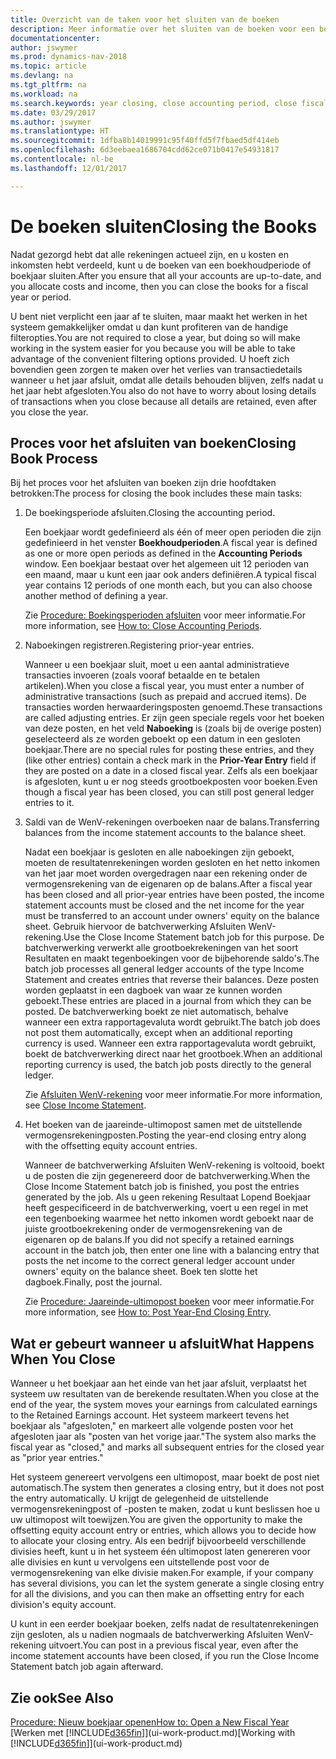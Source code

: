 ```yaml
---
title: Overzicht van de taken voor het sluiten van de boeken
description: Meer informatie over het sluiten van de boeken voor een boekjaar of -periode, en wat er gebeurt nadat u het jaareinde hebt afgesloten.
documentationcenter: 
author: jswymer
ms.prod: dynamics-nav-2018
ms.topic: article
ms.devlang: na
ms.tgt_pltfrm: na
ms.workload: na
ms.search.keywords: year closing, close accounting period, close fiscal year, bank account detailed trial balance
ms.date: 03/29/2017
ms.author: jswymer
ms.translationtype: HT
ms.sourcegitcommit: 1dfba8b14019991c95f40ffd5f7fbaed5df414eb
ms.openlocfilehash: 6d3eebaea1686704cdd62ce071b0417e54931817
ms.contentlocale: nl-be
ms.lasthandoff: 12/01/2017

---
```

# <a name="closing-the-books"></a><span data-ttu-id="cdf3a-103">De boeken sluiten</span><span class="sxs-lookup"><span data-stu-id="cdf3a-103">Closing the Books</span></span>
<span data-ttu-id="cdf3a-104">Nadat gezorgd hebt dat alle rekeningen actueel zijn, en u kosten en inkomsten hebt verdeeld, kunt u de boeken van een boekhoudperiode of boekjaar sluiten.</span><span class="sxs-lookup"><span data-stu-id="cdf3a-104">After you ensure that all your accounts are up-to-date, and you allocate costs and income, then you can close the books for a fiscal year or period.</span></span>

<span data-ttu-id="cdf3a-105">U bent niet verplicht een jaar af te sluiten, maar maakt het werken in het systeem gemakkelijker omdat u dan kunt profiteren van de handige filteropties.</span><span class="sxs-lookup"><span data-stu-id="cdf3a-105">You are not required to close a year, but doing so will make working in the system easier for you because you will be able to take advantage of the convenient filtering options provided.</span></span> <span data-ttu-id="cdf3a-106">U hoeft zich bovendien geen zorgen te maken over het verlies van transactiedetails wanneer u het jaar afsluit, omdat alle details behouden blijven, zelfs nadat u het jaar hebt afgesloten.</span><span class="sxs-lookup"><span data-stu-id="cdf3a-106">You also do not have to worry about losing details of transactions when you close because all details are retained, even after you close the year.</span></span>

## <a name="closing-book-process"></a><span data-ttu-id="cdf3a-107">Proces voor het afsluiten van boeken</span><span class="sxs-lookup"><span data-stu-id="cdf3a-107">Closing Book Process</span></span>
<span data-ttu-id="cdf3a-108">Bij het proces voor het afsluiten van boeken zijn drie hoofdtaken betrokken:</span><span class="sxs-lookup"><span data-stu-id="cdf3a-108">The process for closing the book includes these main tasks:</span></span>

1. <span data-ttu-id="cdf3a-109">De boekingsperiode afsluiten.</span><span class="sxs-lookup"><span data-stu-id="cdf3a-109">Closing the accounting period.</span></span>

    <span data-ttu-id="cdf3a-110">Een boekjaar wordt gedefinieerd als één of meer open perioden die zijn gedefinieerd in het venster **Boekhoudperioden**.</span><span class="sxs-lookup"><span data-stu-id="cdf3a-110">A fiscal year is defined as one or more open periods as defined in the **Accounting Periods** window.</span></span> <span data-ttu-id="cdf3a-111">Een boekjaar bestaat over het algemeen uit 12 perioden van een maand, maar u kunt een jaar ook anders definiëren.</span><span class="sxs-lookup"><span data-stu-id="cdf3a-111">A typical fiscal year contains 12 periods of one month each, but you can also choose another method of defining a year.</span></span>

    <span data-ttu-id="cdf3a-112">Zie [Procedure: Boekingsperioden afsluiten](year-close-account-periods.md) voor meer informatie.</span><span class="sxs-lookup"><span data-stu-id="cdf3a-112">For more information, see [How to: Close Accounting Periods](year-close-account-periods.md).</span></span>
2. <span data-ttu-id="cdf3a-113">Naboekingen registreren.</span><span class="sxs-lookup"><span data-stu-id="cdf3a-113">Registering prior-year entries.</span></span>

    <span data-ttu-id="cdf3a-114">Wanneer u een boekjaar sluit, moet u een aantal administratieve transacties invoeren (zoals vooraf betaalde en te betalen artikelen).</span><span class="sxs-lookup"><span data-stu-id="cdf3a-114">When you close a fiscal year, you must enter a number of administrative transactions (such as prepaid and accrued items).</span></span> <span data-ttu-id="cdf3a-115">De transacties worden herwaarderingsposten genoemd.</span><span class="sxs-lookup"><span data-stu-id="cdf3a-115">These transactions are called adjusting entries.</span></span> <span data-ttu-id="cdf3a-116">Er zijn geen speciale regels voor het boeken van deze posten, en het veld **Naboeking** is (zoals bij de overige posten) geselecteerd als ze worden geboekt op een datum in een gesloten boekjaar.</span><span class="sxs-lookup"><span data-stu-id="cdf3a-116">There are no special rules for posting these entries, and they (like other entries) contain a check mark in the **Prior-Year Entry** field if they are posted on a date in a closed fiscal year.</span></span> <span data-ttu-id="cdf3a-117">Zelfs als een boekjaar is afgesloten, kunt u er nog steeds grootboekposten voor boeken.</span><span class="sxs-lookup"><span data-stu-id="cdf3a-117">Even though a fiscal year has been closed, you can still post general ledger entries to it.</span></span>
3. <span data-ttu-id="cdf3a-118">Saldi van de WenV-rekeningen overboeken naar de balans.</span><span class="sxs-lookup"><span data-stu-id="cdf3a-118">Transferring balances from the income statement accounts to the balance sheet.</span></span>

    <span data-ttu-id="cdf3a-119">Nadat een boekjaar is gesloten en alle naboekingen zijn geboekt, moeten de resultatenrekeningen worden gesloten en het netto inkomen van het jaar moet worden overgedragen naar een rekening onder de vermogensrekening van de eigenaren op de balans.</span><span class="sxs-lookup"><span data-stu-id="cdf3a-119">After a fiscal year has been closed and all prior-year entries have been posted, the income statement accounts must be closed and the net income for the year must be transferred to an account under owners' equity on the balance sheet.</span></span> <span data-ttu-id="cdf3a-120">Gebruik hiervoor de batchverwerking Afsluiten WenV-rekening.</span><span class="sxs-lookup"><span data-stu-id="cdf3a-120">Use the Close Income Statement batch job for this purpose.</span></span> <span data-ttu-id="cdf3a-121">De batchverwerking verwerkt alle grootboekrekeningen van het soort Resultaten en maakt tegenboekingen voor de bijbehorende saldo's.</span><span class="sxs-lookup"><span data-stu-id="cdf3a-121">The batch job processes all general ledger accounts of the type Income Statement and creates entries that reverse their balances.</span></span> <span data-ttu-id="cdf3a-122">Deze posten worden geplaatst in een dagboek van waar ze kunnen worden geboekt.</span><span class="sxs-lookup"><span data-stu-id="cdf3a-122">These entries are placed in a journal from which they can be posted.</span></span> <span data-ttu-id="cdf3a-123">De batchverwerking boekt ze niet automatisch, behalve wanneer een extra rapportagevaluta wordt gebruikt.</span><span class="sxs-lookup"><span data-stu-id="cdf3a-123">The batch job does not post them automatically, except when an additional reporting currency is used.</span></span> <span data-ttu-id="cdf3a-124">Wanneer een extra rapportagevaluta wordt gebruikt, boekt de batchverwerking direct naar het grootboek.</span><span class="sxs-lookup"><span data-stu-id="cdf3a-124">When an additional reporting currency is used, the batch job posts directly to the general ledger.</span></span>

    <span data-ttu-id="cdf3a-125">Zie [Afsluiten WenV-rekening](year-close-income-statement.md) voor meer informatie.</span><span class="sxs-lookup"><span data-stu-id="cdf3a-125">For more information, see [Close Income Statement](year-close-income-statement.md).</span></span>
4. <span data-ttu-id="cdf3a-126">Het boeken van de jaareinde-ultimopost samen met de uitstellende vermogensrekeningposten.</span><span class="sxs-lookup"><span data-stu-id="cdf3a-126">Posting the year-end closing entry along with the offsetting equity account entries.</span></span>

    <span data-ttu-id="cdf3a-127">Wanneer de batchverwerking Afsluiten WenV-rekening is voltooid, boekt u de posten die zijn gegenereerd door de batchverwerking.</span><span class="sxs-lookup"><span data-stu-id="cdf3a-127">When the Close Income Statement batch job is finished, you post the entries generated by the job.</span></span> <span data-ttu-id="cdf3a-128">Als u geen rekening Resultaat Lopend Boekjaar heeft gespecificeerd in de batchverwerking, voert u een regel in met een tegenboeking waarmee het netto inkomen wordt geboekt naar de juiste grootboekrekening onder de vermogensrekening van de eigenaren op de balans.</span><span class="sxs-lookup"><span data-stu-id="cdf3a-128">If you did not specify a retained earnings account in the batch job, then enter one line with a balancing entry that posts the net income to the correct general ledger account under owners' equity on the balance sheet.</span></span> <span data-ttu-id="cdf3a-129">Boek ten slotte het dagboek.</span><span class="sxs-lookup"><span data-stu-id="cdf3a-129">Finally, post the journal.</span></span>

    <span data-ttu-id="cdf3a-130">Zie [Procedure: Jaareinde-ultimopost boeken](year-how-post-year-end-close-entry.md) voor meer informatie.</span><span class="sxs-lookup"><span data-stu-id="cdf3a-130">For more information, see [How to: Post Year-End Closing Entry](year-how-post-year-end-close-entry.md).</span></span>

## <a name="what-happens-when-you-close"></a><span data-ttu-id="cdf3a-131">Wat er gebeurt wanneer u afsluit</span><span class="sxs-lookup"><span data-stu-id="cdf3a-131">What Happens When You Close</span></span>
<span data-ttu-id="cdf3a-132">Wanneer u het boekjaar aan het einde van het jaar afsluit, verplaatst het systeem uw resultaten van de berekende resultaten.</span><span class="sxs-lookup"><span data-stu-id="cdf3a-132">When you close at the end of the year, the system moves your earnings from calculated earnings to the Retained Earnings account.</span></span> <span data-ttu-id="cdf3a-133">Het systeem markeert tevens het boekjaar als "afgesloten," en markeert alle volgende posten voor het afgesloten jaar als "posten van het vorige jaar."</span><span class="sxs-lookup"><span data-stu-id="cdf3a-133">The system also marks the fiscal year as "closed," and marks all subsequent entries for the closed year as "prior year entries."</span></span>

<span data-ttu-id="cdf3a-134">Het systeem genereert vervolgens een ultimopost, maar boekt de post niet automatisch.</span><span class="sxs-lookup"><span data-stu-id="cdf3a-134">The system then generates a closing entry, but it does not post the entry automatically.</span></span> <span data-ttu-id="cdf3a-135">U krijgt de gelegenheid de uitstellende vermogensrekeningpost of -posten te maken, zodat u kunt beslissen hoe u uw ultimopost wilt toewijzen.</span><span class="sxs-lookup"><span data-stu-id="cdf3a-135">You are given the opportunity to make the offsetting equity account entry or entries, which allows you to decide how to allocate your closing entry.</span></span> <span data-ttu-id="cdf3a-136">Als een bedrijf bijvoorbeeld verschillende divisies heeft, kunt u in het systeem één ultimopost laten genereren voor alle divisies en kunt u vervolgens een uitstellende post voor de vermogensrekening van elke divisie maken.</span><span class="sxs-lookup"><span data-stu-id="cdf3a-136">For example, if your company has several divisions, you can let the system generate a single closing entry for all the divisions, and you can then make an offsetting entry for each division's equity account.</span></span>

<span data-ttu-id="cdf3a-137">U kunt in een eerder boekjaar boeken, zelfs nadat de resultatenrekeningen zijn gesloten, als u nadien nogmaals de batchverwerking Afsluiten WenV-rekening uitvoert.</span><span class="sxs-lookup"><span data-stu-id="cdf3a-137">You can post in a previous fiscal year, even after the income statement accounts have been closed, if you run the Close Income Statement batch job again afterward.</span></span>

## <a name="see-also"></a><span data-ttu-id="cdf3a-138">Zie ook</span><span class="sxs-lookup"><span data-stu-id="cdf3a-138">See Also</span></span>
[<span data-ttu-id="cdf3a-139">Procedure: Nieuw boekjaar openen</span><span class="sxs-lookup"><span data-stu-id="cdf3a-139">How to: Open a New Fiscal Year</span></span>](finance-how-open-new-fiscal-year.md)  
<span data-ttu-id="cdf3a-140">[Werken met [!INCLUDE[d365fin](includes/d365fin_md.md)]](ui-work-product.md)</span><span class="sxs-lookup"><span data-stu-id="cdf3a-140">[Working with [!INCLUDE[d365fin](includes/d365fin_md.md)]](ui-work-product.md)</span></span>

